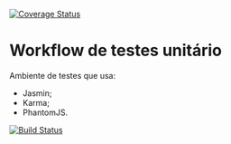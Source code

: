 [![Coverage Status](https://coveralls.io/repos/github/daniloagostinho/unit-test/badge.svg?branch=master)](https://coveralls.io/github/daniloagostinho/unit-test?branch=master)

# Workflow de testes unitário

Ambiente de testes que usa:

- Jasmin;
- Karma;
- PhantomJS.

[![Build Status](https://travis-ci.org/daniloagostinho/unit-test.svg?branch=master)](https://travis-ci.org/daniloagostinho/unit-test)
